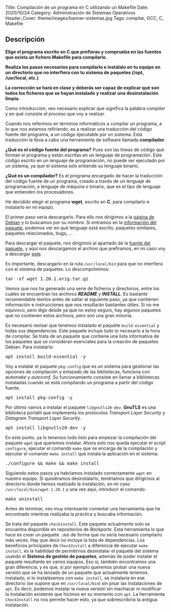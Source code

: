 Title: Compilación de un programa en C utilizando un Makefile
Date: 2020/10/24
Category: Administración de Sistemas Operativos
Header_Cover: theme/images/banner-sistemas.jpg
Tags: compilar, GCC, C, Makefile

## Descripción

**Elige el programa escrito en C que prefieras y comprueba en las fuentes que exista un fichero Makefile para compilarlo.**

**Realiza los pasos necesarios para compilarlo e instálalo en tu equipo en un directorio que no interfiera con tu sistema de paquetes (/opt, /usr/local, etc.)**

**La corrección se hará en clase y deberás ser capaz de explicar qué son todos los ficheros que se hayan instalado y realizar una desinstalación limpia.**

Como introducción, veo necesario explicar que significa la palabra *compilar* y en qué consiste el proceso que voy a realizar.

Cuando nos referimos en términos informáticos a compilar un programa, a lo que nos estamos refiriendo, es a realizar una traducción del código fuente del programa, a un código ejecutable por un sistema. Esta traducción la lleva a cabo una herramienta de software llamada **compilador**.

**¿Qué es el código fuente del programa?** Pues son las líneas de código que forman el programa y están escritas en un lenguaje de programación. Este código escrito en un lenguaje de programación, no puede ser ejecutado por un sistema, ya que el sistema solo entiende su lenguaje binario.

**¿Qué es un compilador?** Es el programa encargado de hacer la traducción del código fuente de un programa, creado a través de un lenguaje de programación, a lenguaje de máquina o binario, que es el tipo de lenguaje que entienden los procesadores.

He decidido elegir el programa **wget**, escrito en **C**, para compilarlo e instalarlo en mi equipo.

El primer paso sería descargarlo. Para ello nos dirigimos a la [página de Debian](https://www.debian.org/distrib/packages) y lo buscamos por su nombre. Si entramos en la [información del paquete](https://packages.debian.org/buster/wget), podemos ver en qué lenguaje está escrito, paquetes similares, paquetes relacionados, bugs, ...

Para descargar el paquete, nos dirigimos al apartado de la [fuente del paquete](https://packages.debian.org/source/buster/wget), y aquí nos descargamos el archivo que prefiramos, en mi caso voy a descargar [este](http://deb.debian.org/debian/pool/main/w/wget/wget_1.20.1.orig.tar.gz).

Es importante, descargarlo en la ruta `/usr/local/bin` para que no interfiera con el sistema de paquetes. Lo descomprimimos:

<pre>
tar -xf wget_1.20.1.orig.tar.gz
</pre>

Vemos que nos ha generado una serie de ficheros y directorios, entre los cuáles se encuentran los archivos ***README*** y ***INSTALL***. Es bastante recomendable leerlos antes de saltar al siguiente paso, ya que contienen información e instrucciones que nos resultarán bastantes útiles. Si no me equivoco, pero digo desde ya que no estoy seguro, hay algunos paquetes que no contienen estos archivos, pero son una gran minoría.

Es necesario revisar que tenemos instalado el paquete `build-essential` y todas sus dependencias. Este paquete incluye todo lo necesario a la hora de compilar. Se trata de un paquete que contiene una lista informativa de los paquetes que se consideran esenciales para la creación de paquetes Debian. Para instalarlo:

<pre>
apt install build-essential -y
</pre>

Voy a instalar el paquete `pkg-config` que es un sistema para gestionar las opciones de compilación y enlazado de las bibliotecas, funciona con *automake* y *autoconf*. Su funcionamiento consiste en llamar a bibliotecas instaladas cuando se está compilando un programa a partir del código fuente.

<pre>
apt install pkg-config -y
</pre>

Por último vamos a instalar el paquete `libgnutls28-dev`. **GnuTLS** es una biblioteca portátil que implementa los protocolos *Transport Layer Security* y *Datagram Transport Layer Security*.

<pre>
apt install libgnutls28-dev -y
</pre>

En este punto, ya lo tenemos todo listo para empezar la compilación del paquete `wget` que queremos instalar. Ahora solo nos queda ejecutar el script `configure`, ejecutar el comando `make` que se encarga de la compilación y ejecutar el comando `make install` que instala la aplicación en el sistema.

<pre>
./configure && make && make install
</pre>

Siguiendo estos pasos ya habríamos instalado correctamente `wget` en nuestro equipo. Si quisiéramos desinstalarlo, tendríamos que dirigirnos al directorio donde hemos realizado la instalación, en mi caso `/usr/local/bin/wget-1.20.1` y una vez aquí, introducir el comando:

<pre>
make uninstall
</pre>

Antes de terminar, veo muy interesante comentar una herramienta que he encontrado mientras realizaba la práctica y buscaba información.

Se trata del paquete `checkinstall`. Este paquete actualmente solo se encuentra disponible en repositorios de *Backports*. Esta herramienta lo que hace es crear un paquete `.deb` de forma que no sería necesario compilarlo más veces. Hay que decir no incluye la lista de dependencias. Los beneficios principales de `CheckInstall` a diferencia de ejecutar `make install`, es la habilidad de permitirnos desinstalar el paquete del sistema usando el **Sistema de gestión de paquetes**, además de poder instalar el paquete resultante en varios equipos. Eso sí, también encontramos una gran diferencia, y es que, si por ejemplo queremos probar una nueva versión que se ha lanzado de un paquete que actualmente tenemos instalado, si lo instalásemos con `make install`, se instalaría en ese directorio (se supone que en `/usr/local/bin`) sin pisar las instalaciones de `apt`. Es decir, podemos instalar la nueva versión sin machacar ni modificar la instalación existente que hicimos en su momento con `apt`. La herramienta `CheckInstall` no nos permite hacer esto, ya que sobrescribiría la antigua instalación.
